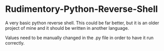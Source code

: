 # Rudimentory-Python-Reverse-Shell
A very basic python reverse shell. This could be far better, but it is an older project of mine and it should be written in another language. 

Values need to be manually changed in the .py file in order to have it run correctly.
